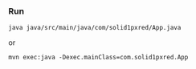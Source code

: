 ### Run

`java java/src/main/java/com/solid1pxred/App.java`

or

`mvn exec:java -Dexec.mainClass=com.solid1pxred.App`
